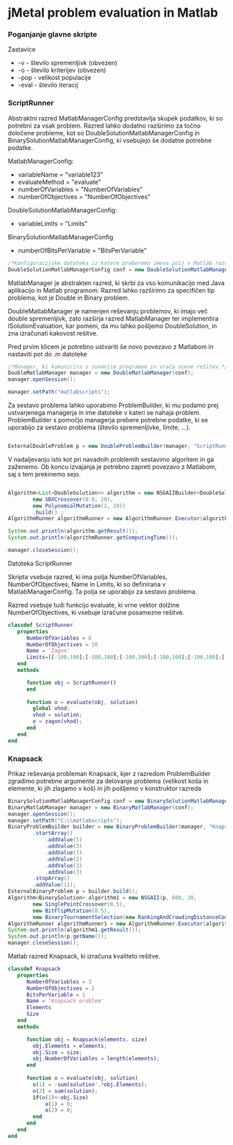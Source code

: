 # jMetal problem evaluation in Matlab

### Poganjanje glavne skripte

Zastavice
* -v - število spremenljivk (obvezen)
* -o - število kriterijev (obvezen)
* -pop - velikost populacije
* -eval - število iteracij 




### ScriptRunner

Abstraktni razred MatlabManagerConfig predstavlja skupek podatkov, ki so 
potrebni za vsak problem. Razred lahko dodatno razširimo za točno določene probleme,
kot so DoubleSolutionMatlabManagerConfig in BinarySolutionMatlabManagerConfig, ki vsebujejo
še dodatne potrebne podatke.

MatlabManagerConfig:
* variableName = "variable123"
* evaluateMethod = "evaluate" 
* numberOfVariables = "NumberOfVariables" 
* numberOfObjectives = "NumberOfObjectives"

DoubleSolutionMatlabManagerConfig:
* variableLimits = "Limits"

BinarySolutionMatlabManagerConfig
* numberOfBitsPerVariable = "BitsPerVariable"

```java
/*Konfiguracijske datoteka iz katere preberemo imena polj v Matlab razredu.*/
DoubleSolutionMatlabManagerConfig conf = new DoubleSolutionMatlabManagerConfig();

```

MatlabManager je abstrakten razred, ki skrbi za vso komunikacijo med Java aplikacijo in Matlab programom.
Razred lahko razširimo za specifičen tip problema, kot je Double in Binary problem.

DoubleMatlabManager je namenjen reševanju problemov, ki imajo več double spremenljivk, zato razširja razred 
MatlabManager ter implementira ISolutionEvaluation, kar pomeni, da mu lahko pošljemo DoubleSolution,
in zna izračunati kakovost rešitve.

Pred prvim klicem je potrebno ustvariti še novo povezavo z Matlabom in nastaviti pot do .m datoteke

```java
/*Manager, ki komunicira z zunanjim programom in vrača ocene rešitev.*/
DoubleMatlabManager manager = new DoubleMatlabManager(conf);
manager.openSession();

manager.setPath("matlabscripts");

```

Za sestavo problema lahko uporabimo ProblemBuilder, ki mu podamo prej ustvarjenega managerja in ime 
datoteke v kateri se nahaja problem. ProblemBuilder s pomočjo managerja prebere potrebne podatke, ki
se uporabijo za sestavo problema (število spremenljivke, limite, ...). 

```java

ExternalDoubleProblem p = new DoubleProblemBuilder(manager, "ScriptRunner").build();

```

V nadaljevanju isto kot pri navadnih problemih sestavimo algoritem in ga zaženemo.
Ob koncu izvajanja je potrebno zapreti povezavo z Matlabom, saj s tem prekinemo sejo.

```java

Algorithm<List<DoubleSolution>> algorithm = new NSGAIIBuilder<DoubleSolution>(p,
        new SBXCrossover(0.9, 20),
        new PolynomialMutation(2, 20))
        .build() ;
AlgorithmRunner algorithmRunner = new AlgorithmRunner.Executor(algorithm).execute();

System.out.println(algorithm.getResult());
System.out.println(algorithmRunner.getComputingTime());

manager.closeSession();
```

Datoteka ScriptRunner

Skripta vsebuje razred, ki ima polja NumberOfVariables, NumberOfObjectives, Name in Limits, ki so
definirana v MatlabManagerConfig. Ta polja se uporabijo za sestavo problema. 

Razred vsebuje tudi funkcijo evaluate, ki vrne vektor dolžine NumberOfObjectives, ki vsebuje 
izračune posamezne rešitve.

```matlab
classdef ScriptRunner
   properties
      NumberOfVariables = 6
      NumberOfObjectives = 10
      Name = 'Zagon'
      Limits=[[-100,100];[-100,100];[-100,100];[-100,100];[-100,100];[-100,100]];
   end
   methods

      function obj = ScriptRunner()
      end
      
      function o = evaluate(obj, solution)
        global vhod;
        vhod = solution;
        o = zagon(vhod);
      end
   end
end
```

### Knapsack
Prikaz reševanja probleman Knapsack, kjer z razredom ProblemBuilder zgradimo potrebne
argumente za delovanje problema (velikost koša in elemente, ki jih zlagamo v koš) in 
jih pošljemo v konstruktor razreda

```java
BinarySolutionMatlabManagerConfig conf = new BinarySolutionMatlabManagerConfig();
BinaryMatlabManager manager = new BinaryMatlabManager(conf);
manager.openSession();
manager.setPath("C:\\matlabscripts");
BinaryProblemBuilder builder = new BinaryProblemBuilder(manager, "Knapsack")
        .startArray()
            .addValue(5)
            .addValue(3)
            .addValue(7)
            .addValue(2)
            .addValue(3)
            .addValue(3)
        .stopArray()
        .addValue(11);
ExternalBinaryProblem p = builder.build();
Algorithm<BinarySolution> algorithm1 = new NSGAII(p, 600, 20,
        new SinglePointCrossover(0.5),
        new BitFlipMutation(0.5),
        new BinaryTournamentSelection(new RankingAndCrowdingDistanceComparator()), new SequentialSolutionListEvaluator());
AlgorithmRunner algorithmRunner1 = new AlgorithmRunner.Executor(algorithm1).execute();
System.out.println(algorithm1.getResult());
System.out.println(p.getName());
manager.closeSession();
```

Matlab razred Knapsack, ki izračuna kvaliteto rešitve.

```Matlab
classdef Knapsack
   properties
      NumberOfVariables = 3
      NumberOfObjectives = 2
      BitsPerVariable = 1
      Name = 'Knapsack problem'
      Elements
      Size
   end
   methods

      function obj = Knapsack(elements, size)
        obj.Elements = elements;
        obj.Size = size;
        obj.NumberOfVariables = length(elements);
      end
      
      function o = evaluate(obj, solution)
        o(1) = -sum(solution'.*obj.Elements);
        o(2) = sum(solution);
        if(o(1)<-obj.Size)
            o(1) = 0;
            o(2) = 0;
        end
      end
   end
end
```
